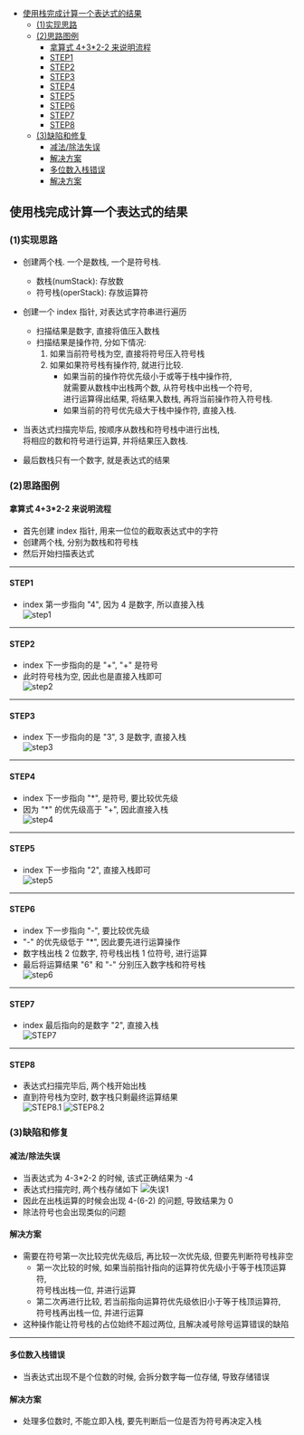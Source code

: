 <!-- TOC -->

- [使用栈完成计算一个表达式的结果](#%e4%bd%bf%e7%94%a8%e6%a0%88%e5%ae%8c%e6%88%90%e8%ae%a1%e7%ae%97%e4%b8%80%e4%b8%aa%e8%a1%a8%e8%be%be%e5%bc%8f%e7%9a%84%e7%bb%93%e6%9e%9c)
  - [(1)实现思路](#1%e5%ae%9e%e7%8e%b0%e6%80%9d%e8%b7%af)
  - [(2)思路图例](#2%e6%80%9d%e8%b7%af%e5%9b%be%e4%be%8b)
    - [拿算式 4+3*2-2 来说明流程](#%e6%8b%bf%e7%ae%97%e5%bc%8f-432-2-%e6%9d%a5%e8%af%b4%e6%98%8e%e6%b5%81%e7%a8%8b)
    - [STEP1](#step1)
    - [STEP2](#step2)
    - [STEP3](#step3)
    - [STEP4](#step4)
    - [STEP5](#step5)
    - [STEP6](#step6)
    - [STEP7](#step7)
    - [STEP8](#step8)
  - [(3)缺陷和修复](#3%e7%bc%ba%e9%99%b7%e5%92%8c%e4%bf%ae%e5%a4%8d)
    - [减法/除法失误](#%e5%87%8f%e6%b3%95%e9%99%a4%e6%b3%95%e5%a4%b1%e8%af%af)
    - [解决方案](#%e8%a7%a3%e5%86%b3%e6%96%b9%e6%a1%88)
    - [多位数入栈错误](#%e5%a4%9a%e4%bd%8d%e6%95%b0%e5%85%a5%e6%a0%88%e9%94%99%e8%af%af)
    - [解决方案](#%e8%a7%a3%e5%86%b3%e6%96%b9%e6%a1%88-1)

<!-- /TOC -->

## 使用栈完成计算一个表达式的结果
### (1)实现思路
- 创建两个栈. 一个是数栈, 一个是符号栈.
  - 数栈(numStack): 存放数
  - 符号栈(operStack): 存放运算符

- 创建一个 index 指针, 对表达式字符串进行遍历
  - 扫描结果是数字, 直接将值压入数栈
  - 扫描结果是操作符, 分如下情况:  
    1. 如果当前符号栈为空, 直接将符号压入符号栈
    2. 如果如果符号栈有操作符, 就进行比较.  
       - 如果当前的操作符优先级小于或等于栈中操作符,  
         就需要从数栈中出栈两个数, 从符号栈中出栈一个符号,  
         进行运算得出结果, 将结果入数栈, 再将当前操作符入符号栈.
       - 如果当前的符号优先级大于栈中操作符, 直接入栈.

- 当表达式扫描完毕后, 按顺序从数栈和符号栈中进行出栈,  
  将相应的数和符号进行运算, 并将结果压入数栈.  
- 最后数栈只有一个数字, 就是表达式的结果

### (2)思路图例
#### 拿算式 4+3*2-2 来说明流程
- 首先创建 index 指针, 用来一位位的截取表达式中的字符
- 创建两个栈, 分别为数栈和符号栈
- 然后开始扫描表达式

****
#### STEP1
- index 第一步指向 "4", 因为 4 是数字, 所以直接入栈  
  ![step1](../99.images/2020-04-29-10-41-57.png)

****
#### STEP2
- index 下一步指向的是 "+", "+" 是符号  
- 此时符号栈为空, 因此也是直接入栈即可  
  ![step2](../99.images/2020-04-29-10-45-20.png)

****
#### STEP3
- index 下一步指向的是 "3", 3 是数字, 直接入栈  
  ![step3](../99.images/2020-04-29-10-47-15.png)

****
#### STEP4
- index 下一步指向 "*", 是符号, 要比较优先级  
- 因为 "*" 的优先级高于 "+", 因此直接入栈  
  ![step4](../99.images/2020-04-29-11-03-09.png)

****
#### STEP5
- index 下一步指向 "2", 直接入栈即可  
  ![step5](../99.images/2020-04-29-11-05-04.png)

****
#### STEP6
- index 下一步指向 "-", 要比较优先级
- "-" 的优先级低于 "*", 因此要先进行运算操作
- 数字栈出栈 2 位数字, 符号栈出栈 1 位符号, 进行运算 
- 最后将运算结果 "6" 和 "-" 分别压入数字栈和符号栈   
  ![step6](../99.images/2020-04-29-11-10-23.png)

****
#### STEP7
- index 最后指向的是数字 "2", 直接入栈  
  ![STEP7](../99.images/2020-04-29-11-14-57.png)

****
#### STEP8
- 表达式扫描完毕后, 两个栈开始出栈
- 直到符号栈为空时, 数字栈只剩最终运算结果  
  ![STEP8.1](../99.images/2020-04-29-11-20-53.png)
  ![STEP8.2](../99.images/2020-04-29-11-22-29.png)

### (3)缺陷和修复

#### 减法/除法失误
- 当表达式为 4-3*2-2 的时候, 该式正确结果为 -4
- 表达式扫描完时, 两个栈存储如下
  ![失误1](../99.images/2020-04-29-11-27-46.png)  
- 因此在出栈运算的时候会出现 4-(6-2) 的问题, 导致结果为 0
- 除法符号也会出现类似的问题

#### 解决方案
- 需要在符号第一次比较完优先级后, 再比较一次优先级, 但要先判断符号栈非空
  - 第一次比较的时候, 如果当前指针指向的运算符优先级小于等于栈顶运算符,  
    符号栈出栈一位, 并进行运算
  - 第二次再进行比较, 若当前指向运算符优先级依旧小于等于栈顶运算符,  
    符号栈再出栈一位, 并进行运算
- 这种操作能让符号栈的占位始终不超过两位, 且解决减号除号运算错误的缺陷

****
#### 多位数入栈错误
- 当表达式出现不是个位数的时候, 会拆分数字每一位存储, 导致存储错误

#### 解决方案
- 处理多位数时, 不能立即入栈, 要先判断后一位是否为符号再决定入栈